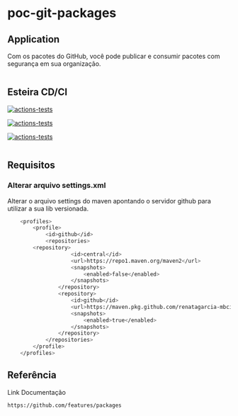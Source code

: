 # poc-git-packages

## Application
Com os pacotes do GitHub, você pode publicar e consumir pacotes com segurança em sua organização.

```

```
## Esteira CD/CI
[![actions-tests](https://github.com/renatagarcia-mbciet/poc-git-packages/actions/workflows/build.yml/badge.svg)](https://github.com/renatagarcia-mbciet/poc-git-packages/actions/workflows/build.yml)

[![actions-tests](https://github.com/renatagarcia-mbciet/poc-git-packages/actions/workflows/tests.yml/badge.svg)](https://github.com/renatagarcia-mbciet/poc-git-packages/actions/workflows/tests.yml)

[![actions-tests](https://github.com/renatagarcia-mbciet/poc-git-packages/actions/workflows/publish.yml/badge.svg)](https://github.com/renatagarcia-mbciet/poc-git-packages/actions/workflows/publish.yml)

```

```
## Requisitos
### Alterar arquivo settings.xml
Alterar o arquivo settings do maven apontando o servidor github para utilizar a sua lib versionada.
```bash
    <profiles>
        <profile>
            <id>github</id>
            <repositories>
		<repository>
                    <id>central</id>
                    <url>https://repo1.maven.org/maven2</url>
                    <snapshots>
                        <enabled>false</enabled>
                    </snapshots>
                </repository>
                <repository>
                    <id>github</id>
                    <url>https://maven.pkg.github.com/renatagarcia-mbciet/poc-git-packages/</url>
                    <snapshots>
                        <enabled>true</enabled>
                    </snapshots>
                </repository>
            </repositories>
        </profile>
    </profiles>
```

## Referência
Link Documentação
```bash
https://github.com/features/packages
```